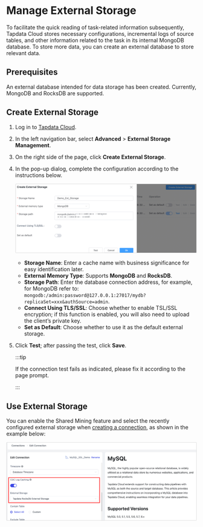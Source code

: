 # Manage External Storage

To facilitate the quick reading of task-related information subsequently, Tapdata Cloud stores necessary configurations, incremental logs of source tables, and other information related to the task in its internal MongoDB database. To store more data, you can create an external database to store relevant data.

## Prerequisites

An external database intended for data storage has been created. Currently, MongoDB and RocksDB are supported.

## Create External Storage

1. Log in to [Tapdata Cloud](https://cloud.tapdata.io/).

2. In the left navigation bar, select **Advanced** > **External Storage Management**.

3. On the right side of the page, click **Create External Storage**.

4. In the pop-up dialog, complete the configuration according to the instructions below.

   ![Create External Storage](../../images/create_external_storage_cn.png)

   * **Storage Name**: Enter a cache name with business significance for easy identification later.
   * **External Memory Type**: Supports **MongoDB** and **RocksDB**.
   * **Storage Path**: Enter the database connection address, for example, for MongoDB refer to: `mongodb:/admin:password@127.0.0.1:27017/mydb?replicaSet=xxx&authSource=admin`.
   * **Connect Using TLS/SSL**: Choose whether to enable TSL/SSL encryption; if this function is enabled, you will also need to upload the client’s private key.
   * **Set as Default**: Choose whether to use it as the default external storage.

5. Click **Test**; after passing the test, click **Save**.

   :::tip

   If the connection test fails as indicated, please fix it according to the page prompt.

   :::

## Use External Storage

You can enable the Shared Mining feature and select the recently configured external storage when [creating a connection](../../prerequisites/README.md), as shown in the example below: 

![Select External Storage](../../images/select_external_storage.png)

